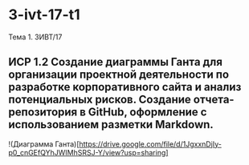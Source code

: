 # 3-ivt-17-t1
Тема 1. 3ИВТ/17

## ИСР 1.2 Создание диаграммы Ганта для организации проектной деятельности по разработке корпоративного сайта и анализ потенциальных рисков. Создание отчета-репозитория в GitHub, оформление с использованием разметки Markdown.

!(Диаграмма Ганта)[https://drive.google.com/file/d/1JgxxnDjIy-p0_cnGEfQYhJWIMhSRSJ-Y/view?usp=sharing]

